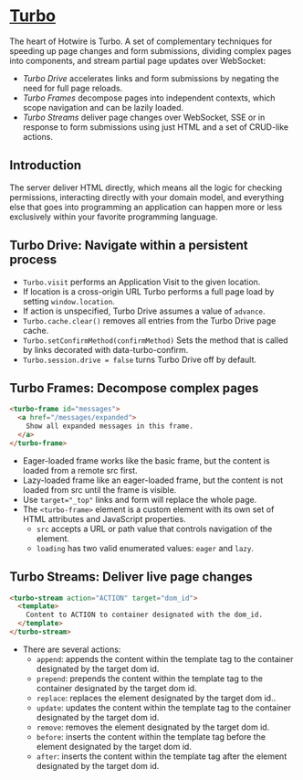 # [Turbo](https://turbo.hotwired.dev)

The heart of Hotwire is Turbo. A set of complementary techniques for speeding
up page changes and form submissions, dividing complex pages into components,
and stream partial page updates over WebSocket:

- *Turbo Drive* accelerates links and form submissions by negating the need for full page reloads.
- *Turbo Frames* decompose pages into independent contexts, which scope navigation and can be lazily loaded.
- *Turbo Streams* deliver page changes over WebSocket, SSE or in response to form submissions using just HTML and a set of CRUD-like actions.

## Introduction

The server deliver HTML directly, which means all the logic for checking permissions,
interacting directly with your domain model, and everything else that goes into
programming an application can happen more or less exclusively within your favorite
programming language.

## Turbo Drive: Navigate within a persistent process

- `Turbo.visit` performs an Application Visit to the given location.
- If location is a cross-origin URL Turbo performs a full page load by setting `window.location`.
- If action is unspecified, Turbo Drive assumes a value of `advance`.
- `Turbo.cache.clear()` removes all entries from the Turbo Drive page cache.
- `Turbo.setConfirmMethod(confirmMethod)` Sets the method that is called by links decorated with data-turbo-confirm.
- `Turbo.session.drive = false` turns Turbo Drive off by default.

## Turbo Frames: Decompose complex pages

```html
<turbo-frame id="messages">
  <a href="/messages/expanded">
    Show all expanded messages in this frame.
  </a>
</turbo-frame>
```

- Eager-loaded frame works like the basic frame, but the content is loaded from a remote src first.
- Lazy-loaded frame like an eager-loaded frame, but the content is not loaded from src until the frame is visible.
- Use `target="_top"` links and form will replace the whole page.
- The `<turbo-frame>` element is a custom element with its own set of HTML attributes and JavaScript properties.
  - `src` accepts a URL or path value that controls navigation of the element.
  - `loading` has two valid enumerated values: `eager` and `lazy`.

## Turbo Streams: Deliver live page changes

```html
<turbo-stream action="ACTION" target="dom_id">
  <template>
    Content to ACTION to container designated with the dom_id.
  </template>
</turbo-stream>
```

- There are several actions:
  - `append`: appends the content within the template tag to the container designated by the target dom id.
  - `prepend`: prepends the content within the template tag to the container designated by the target dom id.
  - `replace`: replaces the element designated by the target dom id..
  - `update`: updates the content within the template tag to the container designated by the target dom id.
  - `remove`: removes the element designated by the target dom id.
  - `before`: inserts the content within the template tag before the element designated by the target dom id.
  - `after`: inserts the content within the template tag after the element designated by the target dom id.

